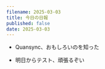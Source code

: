```yaml
---
filename: 2025-03-03
title: 今日の日報
published: false
date: 2025-03-03
---
```

*   Quansync、おもしろいのを知った
    
*   明日からテスト、頑張るぞい
